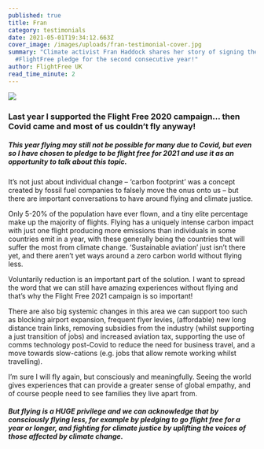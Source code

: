 ```yaml
---
published: true
title: Fran
category: testimonials
date: 2021-05-01T19:34:12.663Z
cover_image: /images/uploads/fran-testimonial-cover.jpg
summary: "Climate activist Fran Haddock shares her story of signing the
  #FlightFree pledge for the second consecutive year!"
author: FlightFree UK
read_time_minute: 2
---
```

![](/images/uploads/fran-testimonial-body.jpg)

### Last year I supported the Flight Free 2020 campaign… then Covid came and most of us couldn’t fly anyway!

##### This year flying may still not be possible for many due to Covid, but even so I have chosen to pledge to be flight free for 2021 and use it as an opportunity to talk about this topic. 

It’s not just about individual change – ‘carbon footprint’ was a concept created by fossil fuel companies to falsely move the onus onto us – but there are important conversations to have around flying and climate justice.

Only 5-20% of the population have ever flown, and a tiny elite percentage make up the majority of flights. Flying has a uniquely intense carbon impact with just one flight producing more emissions than individuals in some countries emit in a year, with these generally being the countries that will suffer the most from climate change. ‘Sustainable aviation’ just isn’t there yet, and there aren’t yet ways around a zero carbon world without flying less. 

Voluntarily reduction is an important part of the solution. I want to spread the word that we can still have amazing experiences without flying and that’s why the Flight Free 2021 campaign is so important! 

There are also big systemic changes in this area we can support too such as blocking airport expansion, frequent flyer levies, (affordable) new long distance train links, removing subsidies from the industry (whilst supporting a just transition of jobs) and increased aviation tax, supporting the use of comms technology post-Covid to reduce the need for business travel, and a move towards slow-cations (e.g. jobs that allow remote working whilst travelling).

I’m sure I will fly again, but consciously and meaningfully. Seeing the world gives experiences that can provide a greater sense of global empathy, and of course people need to see families they live apart from.

##### But flying is a HUGE privilege and we can acknowledge that by consciously flying less, for example by pledging to go flight free for a year or longer, and fighting for climate justice by uplifting the voices of those affected by climate change.